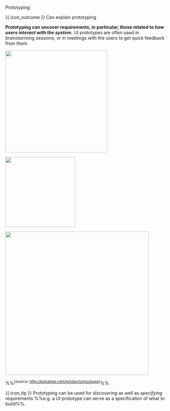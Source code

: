 <span id="title">Prototyping</span>

<span id="prereqs"></span>

<span id="outcomes">{{ icon_outcome }} Can explain prototyping</span>

<div id="body">

<box type="definition">

<include src="../../common/definitions.md#def-prototyping" />

</box>

**Prototyping can uncover requirements, in particular, those related to _how users interact with the system_.** UI prototypes are often used in brainstorming sessions, or in meetings with the users to get quick feedback from them.

<box>

<panel header="{{ icon_example }} Simple text UI prototype for a primitive CLI (Command Line Interface) Minesweeper:" type="seamless" expanded>

<img src="{{baseUrl}}/gatheringRequirements/prototyping/images/textPrototypeCLI.png" height="320" /><p/>

</panel>

<panel header="{{ icon_example }} A simple GUI prototype for the same Minesweeper, created using Powerpoint:" type="seamless" expanded>

<img src="{{baseUrl}}/gatheringRequirements/prototyping/images/guiPrototypeMinesweeper.jpg" height="220" /><p/>

</panel>

<panel header="{{ icon_example }} A prototype for a mobile app, created using the UI prototyping tool Balsmiq:" type="seamless" expanded>

<img src="{{baseUrl}}/gatheringRequirements/prototyping/images/balsamiqPrototypeGUI.jpg" height="450" />

%%<sup>[source: http://balsamiq.com/products/mockups]</sup>%%

</panel>

</box>
<p/>

{{ icon_tip }} Prototyping can be used for _discovering_ as well as _specifying_ requirements %%e.g. a UI prototype can serve as a specification of what to build%%.

</div>

<div id="extras">
</div>